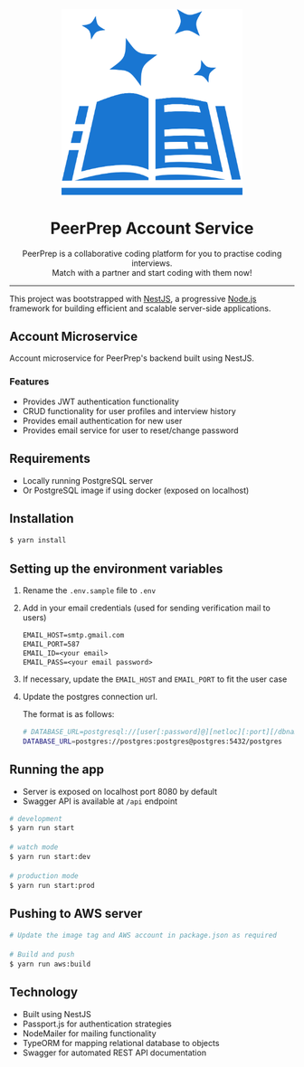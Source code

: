 <p align="center">
  <img src="../../frontend/public/peerprep.svg" width="320" alt="PeerPrep Logo" />
</p>
<h1 align="center">PeerPrep Account Service</h1>
<p align="center">PeerPrep is a collaborative coding platform for you to practise coding interviews. <br/>Match with a partner and start coding with them now!</p>

---

This project was bootstrapped with [NestJS](https://nestjs.com/), a progressive <a href="http://nodejs.org" target="_blank">Node.js</a> framework for building efficient and scalable server-side applications.</p>

## Account Microservice

Account microservice for PeerPrep's backend built using NestJS. 

### Features
* Provides JWT authentication functionality
* CRUD functionality for user profiles and interview history
* Provides email authentication for new user
* Provides email service for user to reset/change password

## Requirements
* Locally running PostgreSQL server
* Or PostgreSQL image if using docker (exposed on localhost)

## Installation

```bash
$ yarn install
```

## Setting up the environment variables
1. Rename the `.env.sample` file to `.env`
2. Add in your email credentials (used for sending verification mail to users)
    ```
    EMAIL_HOST=smtp.gmail.com
    EMAIL_PORT=587
    EMAIL_ID=<your email>
    EMAIL_PASS=<your email password>
    ```
3. If necessary, update the `EMAIL_HOST` and `EMAIL_PORT` to fit the user case
4. Update the postgres connection url. 
    
    The format is as follows:
    ``` bash
    # DATABASE_URL=postgresql://[user[:password]@][netloc][:port][/dbname]
    DATABASE_URL=postgres://postgres:postgres@postgres:5432/postgres
    ```
## Running the app

* Server is exposed on localhost port 8080 by default
* Swagger API is available at `/api` endpoint
```bash
# development
$ yarn run start

# watch mode
$ yarn run start:dev

# production mode
$ yarn run start:prod
```

## Pushing to AWS server

```bash
# Update the image tag and AWS account in package.json as required

# Build and push
$ yarn run aws:build
```

## Technology
* Built using NestJS
* Passport.js for authentication strategies
* NodeMailer for mailing functionality
* TypeORM for mapping relational database to objects
* Swagger for automated REST API documentation